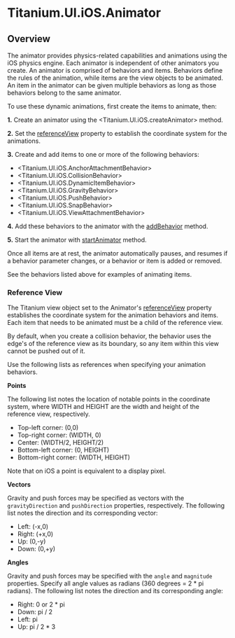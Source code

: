 # Titanium.UI.iOS.Animator

<ProxySummary/>

## Overview

The animator provides physics-related capabilities and animations using the iOS physics engine.
Each animator is independent of other animators you create.  An animator is comprised of
behaviors and items. Behaviors define the rules of the animation, while items are the
view objects to be animated. An item in the animator can be given
multiple behaviors as long as those behaviors belong to the same animator.

To use these dynamic animations, first create the items to animate, then:

**1.** Create an animator using the <Titanium.UI.iOS.createAnimator> method. 

**2.** Set the [referenceView](Titanium.UI.iOS.Animator.referenceView) property to establish the
   coordinate system for the animations.

**3.** Create and add items to one or more of the following behaviors:

  * <Titanium.UI.iOS.AnchorAttachmentBehavior>
  * <Titanium.UI.iOS.CollisionBehavior>
  * <Titanium.UI.iOS.DynamicItemBehavior>
  * <Titanium.UI.iOS.GravityBehavior>
  * <Titanium.UI.iOS.PushBehavior>
  * <Titanium.UI.iOS.SnapBehavior>
  * <Titanium.UI.iOS.ViewAttachmentBehavior>

**4.** Add these behaviors to the animator with the [addBehavior](Titanium.UI.iOS.Animator.addBehavior) method.

**5.** Start the animator with [startAnimator](Titanium.UI.iOS.Animator.startAnimator) method.

Once all items are at rest, the animator automatically pauses, and resumes if a behavior
parameter changes, or a behavior or item is added or removed.

See the behaviors listed above for examples of animating items.

### Reference View

The Titanium view object set to the Animator's [referenceView](Titanium.UI.iOS.Animator.referenceView)
property establishes the coordinate system for the animation behaviors and items.  Each item that
needs to be animated must be a child of the reference view.

By default, when you create a collision behavior, the behavior uses the edge's of the reference
view as its boundary, so any item within this view cannot be pushed out of it.

Use the following lists as references when specifying your animation behaviors.

**Points**

The following list notes the location of notable points in the coordinate system, where WIDTH and
HEIGHT are the width and height of the reference view, respectively.

  * Top-left corner: (0,0)
  * Top-right corner: (WIDTH, 0)
  * Center: (WIDTH/2, HEIGHT/2)
  * Bottom-left corner: (0, HEIGHT)
  * Bottom-right corner: (WIDTH, HEIGHT)

Note that on iOS a point is equivalent to a display pixel.

**Vectors**

Gravity and push forces may be specified as vectors with the `gravityDirection` and
`pushDirection` properties, respectively.  The following list notes the direction and its
corresponding vector:

  * Left: (-x,0)
  * Right: (+x,0)
  * Up: (0,-y)
  * Down: (0,+y)

**Angles**

Gravity and push forces may be specified with the `angle` and `magnitude` properties.
Specify all angle values as radians (360 degrees = 2 * pi radians).  The following list notes
the direction and its corresponding angle:

  * Right: 0 or 2 * pi
  * Down: pi / 2
  * Left: pi
  * Up: pi / 2 * 3

<ApiDocs/>
